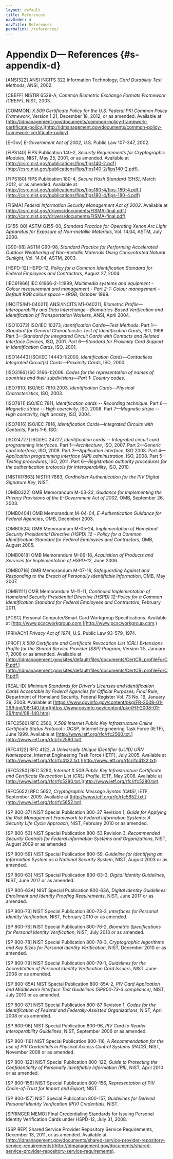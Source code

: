 ```yaml
---
layout: default
title: References
navOrder: 4
navTitle: References
permalink: /references/
---
```


# Appendix D— References {#s-appendix-d}

[ANSI322] ANSI INCITS 322 Information Technology, *Card Durability Test Methods*, ANSI,
2002.

[CBEFF] NISTIR 6529-A, *Common Biometric Exchange Formats Framework (CBEFF)*, NIST,
2003.

[COMMON] *X.509 Certificate Policy for the U.S. Federal PKI Common Policy Framework*,
Version 1.21, December 18, 2012, or as amended. Available at
[http://idmanagement.gov/documents/common-policy-framework-certificate-policy.](http://idmanagement.gov/documents/common-policy-framework-certificate-policy)

[E-Gov] *E-Government Act of 2002*, U.S. Public Law 107-347, 2002.

[FIPS140] FIPS Publication 140-2, *Security Requirements for Cryptographic Modules*, NIST,
May 25, 2001, or as amended. Available at [http://csrc.nist.gov/publications/fips/fips140-2.pdf](http://csrc.nist.gov/publications/fips/fips140-2/fips140-2.pdf).

[FIPS180] FIPS Publication 180-4, *Secure Hash Standard (SHS)*, March 2012, or as amended.
Available at [http://csrc.nist.gov/publications/fips/fips180-4/fips-180-4.pdf.](http://csrc.nist.gov/publications/fips/fips180-4/fips-180-4.pdf)

[FISMA] *Federal Information Security Management Act of 2002*. Available at
[http://csrc.nist.gov/drivers/documents/FISMA-final.pdf.](http://csrc.nist.gov/drivers/documents/FISMA-final.pdf)

[G155-00] ASTM G155-00, *Standard Practice for Operating Xenon Arc Light Apparatus for
Exposure of Non-metallic Materials*, Vol. 14.04, ASTM, July 2000.

[G90-98] ASTM G90-98, *Standard Practice for Performing Accelerated Outdoor Weathering of
Non-metallic Materials Using Concentrated Natural Sunlight*, Vol. 14.04, ASTM, 2003.

[HSPD-12] HSPD-12, *Policy for a Common Identification Standard for Federal Employees and
Contractors*, August 27, 2004.

[IEC61966] IEC 61966-2-1:1999, *Multimedia systems and equipment - Colour measurement and
management - Part 2-1: Colour management - Default RGB colour space – sRGB*, October 1999.

[INCITS/M1-040211] ANSI/INCITS M1-040211, *Biometric Profile—Interoperability and Data
Interchange—Biometrics-Based Verification and Identification of Transportation Workers*,
ANSI, April 2004.

[ISO10373] ISO/IEC 10373, *Identification Cards—Test Methods*. Part 1—*Standard for General
Characteristic Test of Identification Cards*, ISO, 1998. Part 3—*Standard for Integrated Circuit
Cards with Contacts and Related Interface Devices*, ISO, 2001. Part 6—*Standard for Proximity
Card Support in Identification Cards*, ISO, 2001.

[ISO14443] ISO/IEC 14443-1:2000, *Identification Cards—Contactless Integrated Circuit(s)
Cards—Proximity Cards*, ISO, 2000.

[ISO3166] ISO 3166-1:2006. *Codes for the representation of names of countries and their
subdivisions—Part 1: Country codes*.

[ISO7810] ISO/IEC 7810:2003, *Identification Cards—Physical Characteristics*, ISO, 2003.

[ISO7811] ISO/IEC 7811, *Identification cards -- Recording technique*. Part 6—*Magnetic
stripe -- High coercivity*, ISO, 2008. Part 7—*Magnetic stripe -- High coercivity, high density*,
ISO, 2004.

[ISO7816] ISO/IEC 7816, *Identification Cards—Integrated Circuits with Contacts*, Parts 1-6,
ISO.

[ISO24727] ISO/IEC 24727, *Identification cards -- Integrated circuit card programming
interfaces*. Part 1—*Architecture*, ISO, 2007. Part 2—*Generic card interface*, ISO, 2008. Part
3—*Application interface*, ISO 2008. Part 4—*Application programming interface (API)
administration*, ISO, 2008. Part 5—*Testing procedures*, ISO, 2011. Part 6—*Registration
authority procedures for the authentication protocols for interoperability*, ISO, 2010.

[NISTIR7863] NISTIR 7863, *Cardholder Authentication for the PIV Digital Signature Key*,
NIST.

[OMB0322] OMB Memorandum M-03-22, *Guidance for Implementing the Privacy Provisions of
the E-Government Act of 2002*, OMB, September 26, 2003.

[OMB0404] OMB Memorandum M-04-04, *E-Authentication Guidance for Federal Agencies*,
OMB, December 2003.

[OMB0524] OMB Memorandum M-05-24, *Implementation of Homeland Security Presidential
Directive (HSPD) 12 – Policy for a Common Identification Standard for Federal Employees and
Contractors*, OMB, August 2005.

[OMB0618] OMB Memorandum M-06-18, *Acquisition of Products and Services for
Implementation of HSPD-12*, June 2006.

[OMB0716] OMB Memorandum M-07-16, *Safeguarding Against and Responding to the Breach
of Personally Identifiable Information*, OMB, May 2007.

[OMB1111] OMB Memorandum M-11-11, *Continued Implementation of Homeland Security
Presidential Directive (HSPD) 12–Policy for a Common Identification Standard for Federal
Employees and Contractors*, February 2011.

[PCSC] Personal Computer/Smart Card Workgroup Specifications. Available at
[http://www.pcscworkgroup.com.](http://www.pcscworkgroup.com.)

[PRIVACY] *Privacy Act of 1974*, U.S. Public Law 93-579, 1974.

[PROF] *X.509 Certificate and Certificate Revocation List (CRL) Extensions Profile for the
Shared Service Provider (SSP) Program*, Version 1.5, January 7, 2008 or as amended. Available
at [http://idmanagement.gov/sites/default/files/documents/CertCRLprofileForCP.pdf.](http://idmanagement.gov/sites/default/files/documents/CertCRLprofileForCP.pdf)

[REAL-ID] *Minimum Standards for Driver's Licenses and Identification Cards
Acceptable by Federal Agencies for Official Purposes; Final Rule*, Department of Homeland Security, Federal Register Vol. 73 No. 19, January 29, 2008. Available at [https://www.govinfo.gov/content/pkg/FR-2008-01-29/html/08-140.htm](https://www.govinfo.gov/content/pkg/FR-2008-01-29/html/08-140.htm)

[RFC2560] RFC 2560, *X.509 Internet Public Key Infrastructure Online Certificate Status
Protocol - OCSP*, Internet Engineering Task Force (IETF), June 1999. Available at
[http://www.ietf.org/rfc/rfc2560.txt.](http://www.ietf.org/rfc/rfc2560.txt)


[RFC4122] RFC 4122, *A Universally Unique IDentifier (UUID) URN Namespace*, Internet
Engineering Task Force (IETF), July 2005. Available at [http://www.ietf.org/rfc/rfc4122.txt.](http://www.ietf.org/rfc/rfc4122.txt)

[RFC5280] RFC 5280, *Internet X.509 Public Key Infrastructure Certificate and Certificate
Revocation List (CRL) Profile*, IETF, May 2008. Available at [http://www.ietf.org/rfc/rfc5280.txt.](http://www.ietf.org/rfc/rfc5280.txt)

[RFC5652] RFC 5652, *Cryptographic Message Syntax (CMS)*, IETF, September 2009. Available
at [http://www.ietf.org/rfc/rfc5652.txt.](http://www.ietf.org/rfc/rfc5652.txt)

[SP 800-37] NIST Special Publication 800-37 Revision 1, *Guide for Applying the Risk
Management Framework to Federal Information Systems: A Security Life Cycle Approach*, NIST,
February 2010 or as amended.

[SP 800-53] NIST Special Publication 800-53 Revision 3, *Recommended Security Controls for
Federal Information Systems and Organizations*, NIST, August 2009 or as amended.

[SP 800-59] NIST Special Publication 800-59, *Guideline for Identifying an Information System
as a National Security System*, NIST, August 2003 or as amended.

[SP 800-63] NIST Special Publication 800-63-3, *Digital Identity Guidelines*, NIST,
June 2017 or as amended.

[SP 800-63A] NIST Special Publication 800-63A, *Digital Identity Guidelines: Enrollment and Identity Proofing Requirements*, NIST, June 2017 or as amended.

[SP 800-73] NIST Special Publication 800-73-3, *Interfaces for Personal Identity Verification*,
NIST, February 2010 or as amended.

[SP 800-76] NIST Special Publication 800-76-2, *Biometric Specifications for Personal Identity
Verification*, NIST, July 2013 or as amended.

[SP 800-78] NIST Special Publication 800-78-3, *Cryptographic Algorithms and Key Sizes for
Personal Identity Verification*, NIST, December 2010 or as amended.

[SP 800-79] NIST Special Publication 800-79-1, *Guidelines for the Accreditation of Personal
Identity Verification Card Issuers*, NIST, June 2008 or as amended.

[SP 800-85A] NIST Special Publication 800-85A-2, *PIV Card Application and Middleware
Interface Test Guidelines (SP800-73-3 compliance)*, NIST, July 2010 or as amended.

[SP 800-87] NIST Special Publication 800-87 Revision 1, *Codes for the Identification of Federal
and Federally-Assisted Organizations*, NIST, April 2008 or as amended.

[SP 800-96] NIST Special Publication 800-96, *PIV Card to Reader Interoperability Guidelines*,
NIST, September 2006 or as amended.

[SP 800-116] NIST Special Publication 800-116, *A Recommendation for the use of PIV
Credentials in Physical Access Control Systems (PACS)*, NIST, November 2008 or as amended.

[SP 800-122] NIST Special Publication 800-122, *Guide to Protecting the Confidentiality of
Personally Identifiable Information (PII)*, NIST, April 2010 or as amended.

[SP 800-156] NIST Special Publication 800-156, *Representation of PIV Chain-of-Trust for
Import and Export*, NIST.

[SP 800-157] NIST Special Publication 800-157, *Guidelines for Derived Personal Identity
Verification (PIV) Credentials*, NIST.

[SPRINGER MEMO] Final Credentialing Standards for Issuing Personal Identity Verification
Cards under HSPD-12, July 31, 2008.

[SSP REP] Shared Service Provider Repository Service Requirements, December 13, 2011, or as
amended. Available at [http://idmanagement.gov/documents/shared-service-provider-repository-service-requirements](http://idmanagement.gov/documents/shared-service-provider-repository-service-requirements).


